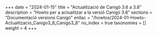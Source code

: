 +++
date        = "2024-01-15"
title       = "Actualització de Canigó 3.6 a 3.8"
description = "Howto per a actualitzar a la versió Canigó 3.8"
sections    = "Documentació versions Canigó"
enllac		= "/howtos/2024-01-Howto-Actualitzacio_Canigo3_6_Canigo3_8"
no_index 	= true
taxonomies  = []
weight 		= 4
+++
